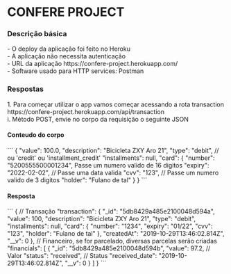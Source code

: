 # CONFERE PROJECT
<h3> Descrição básica </h3>
- O deploy da aplicação foi feito no Heroku <br/>
- A aplicação não necessita autenticação <br/>
- URL da aplicação https://confere-project.herokuapp.com/ <br/>
- Software usado para HTTP services: Postman

<h3> Respostas </h3>
1. Para começar utilizar o app vamos começar acessando a rota transaction https://confere-project.herokuapp.com/api/transaction <br/>
   i. Método POST, envie no corpo da requisição o seguinte JSON<br/>

<h4>Conteudo do corpo</h4>
```
   {
	"value": 100.0, 
	"description": "Bicicleta ZXY Aro 21", 
	"type": "debit", // ou 'credit' ou 'installment_credit'
	"installments": null,
	"card": {
		"number": "5200555500001234", Passe um numero valido de 16 digitos
		"expiry": "2022-02-02", // Passe uma data valida
		"cvv": "123", // Passe um numero valido de 3 digitos
		"holder": "Fulano de tal"
	}
}
```

<h4>Resposta</h4>
```
{
   // Transação 
    "transaction": {
        "_id": "5db8429a485e2100048d594a",
        "value": 100,
        "description": "Bicicleta ZXY Aro 21",
        "type": "debit",
        "installments": null,
        "card": {
            "number": "1234",
            "expiry": "01/22",
            "cvv": "123",
            "holder": "Fulano de tal"
        },
        "createdAt": "2019-10-29T13:46:02.814Z",
        "__v": 0
    },
    // Financeiro, se for parcelado, diversas parcelas serão criadas
    "financials": [
        {
            "_id": "5db8429a485e2100048d594b",
            "value": 97.2, // Valor
            "status": "received", // Status
            "received_date": "2019-10-29T13:46:02.814Z",
            "__v": 0
        }
    ]
}
```